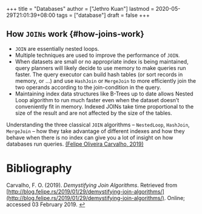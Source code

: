 +++
title = "Databases"
author = ["Jethro Kuan"]
lastmod = 2020-05-29T21:01:39+08:00
tags = ["database"]
draft = false
+++

## How `JOINs` work {#how-joins-work}

- `JOIN` are essentially nested loops.
- Multiple techniques are used to improve the performance of `JOIN`.
- When datasets are small or no appropriate index is being maintained,
  query planners will likely decide to use memory to make queries run
  faster. The query executor can build hash tables (or sort records in
  memory, or ...) and use `HashJoin` or `MergeJoin` to more efficiently join
  the two operands according to the join-condition in the query.
- Maintaining index data structures like B-Trees up to date allows
  Nested Loop algorithm to run much faster even when the dataset
  doesn’t conveniently fit in memory. Indexed JOINs take time
  proportional to the size of the result and are not affected by the
  size of the tables.

Understanding the three classical `JOIN` algorithms – `NestedLoop`,
`HashJoin`, `MergeJoin` – how they take advantage of different indexes and
how they behave when there is no index can give you a lot of insight
on how databases run queries. <a id="766d0b6e63144f3c2a5a9dff8e644056" href="#felipe_demys_join_algor">(Felipe Oliveira Carvalho, 2019)</a>

# Bibliography

<a id="felipe_demys_join_algor" target="_blank">Carvalho, F. O. (2019). _Demystifying Join Algorithms_. Retrieved from [http://blog.felipe.rs/2019/01/29/demystifying-join-algorithms/](http://blog.felipe.rs/2019/01/29/demystifying-join-algorithms/). Online; accessed 03 February 2019.</a> [↩](#766d0b6e63144f3c2a5a9dff8e644056)
